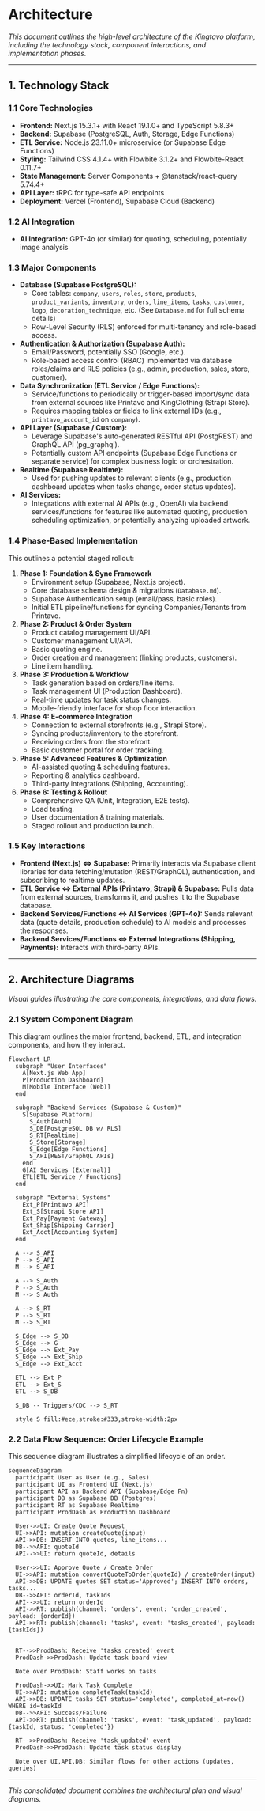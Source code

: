 # Architecture

_This document outlines the high-level architecture of the Kingtavo platform, including the technology stack, component interactions, and implementation phases._

---

## 1. Technology Stack

### 1.1 Core Technologies

*   **Frontend:** Next.js 15.3.1+ with React 19.1.0+ and TypeScript 5.8.3+
*   **Backend:** Supabase (PostgreSQL, Auth, Storage, Edge Functions)
*   **ETL Service:** Node.js 23.11.0+ microservice (or Supabase Edge Functions)
*   **Styling:** Tailwind CSS 4.1.4+ with Flowbite 3.1.2+ and Flowbite-React 0.11.7+
*   **State Management:** Server Components + @tanstack/react-query 5.74.4+
*   **API Layer:** tRPC for type-safe API endpoints
*   **Deployment:** Vercel (Frontend), Supabase Cloud (Backend)

### 1.2 AI Integration

*   **AI Integration:** GPT-4o (or similar) for quoting, scheduling, potentially image analysis

### 1.3 Major Components

*   **Database (Supabase PostgreSQL):**
    *   Core tables: `company`, `users`, `roles`, `store`, `products`, `product_variants`, `inventory`, `orders`, `line_items`, `tasks`, `customer`, `logo`, `decoration_technique`, etc. (See `Database.md` for full schema details)
    *   Row-Level Security (RLS) enforced for multi-tenancy and role-based access.
*   **Authentication & Authorization (Supabase Auth):**
    *   Email/Password, potentially SSO (Google, etc.).
    *   Role-based access control (RBAC) implemented via database roles/claims and RLS policies (e.g., admin, production, sales, store, customer).
*   **Data Synchronization (ETL Service / Edge Functions):**
    *   Service/functions to periodically or trigger-based import/sync data from external sources like Printavo and KingClothing (Strapi Store).
    *   Requires mapping tables or fields to link external IDs (e.g., `printavo_account_id` on `company`).
*   **API Layer (Supabase / Custom):**
    *   Leverage Supabase's auto-generated RESTful API (PostgREST) and GraphQL API (pg_graphql).
    *   Potentially custom API endpoints (Supabase Edge Functions or separate service) for complex business logic or orchestration.
*   **Realtime (Supabase Realtime):**
    *   Used for pushing updates to relevant clients (e.g., production dashboard updates when tasks change, order status updates).
*   **AI Services:**
    *   Integrations with external AI APIs (e.g., OpenAI) via backend services/functions for features like automated quoting, production scheduling optimization, or potentially analyzing uploaded artwork.

### 1.4 Phase-Based Implementation

This outlines a potential staged rollout:

1.  **Phase 1: Foundation & Sync Framework**
    *   Environment setup (Supabase, Next.js project).
    *   Core database schema design & migrations (`Database.md`).
    *   Supabase Authentication setup (email/pass, basic roles).
    *   Initial ETL pipeline/functions for syncing Companies/Tenants from Printavo.
2.  **Phase 2: Product & Order System**
    *   Product catalog management UI/API.
    *   Customer management UI/API.
    *   Basic quoting engine.
    *   Order creation and management (linking products, customers).
    *   Line item handling.
3.  **Phase 3: Production & Workflow**
    *   Task generation based on orders/line items.
    *   Task management UI (Production Dashboard).
    *   Real-time updates for task status changes.
    *   Mobile-friendly interface for shop floor interaction.
4.  **Phase 4: E-commerce Integration**
    *   Connection to external storefronts (e.g., Strapi Store).
    *   Syncing products/inventory to the storefront.
    *   Receiving orders from the storefront.
    *   Basic customer portal for order tracking.
5.  **Phase 5: Advanced Features & Optimization**
    *   AI-assisted quoting & scheduling features.
    *   Reporting & analytics dashboard.
    *   Third-party integrations (Shipping, Accounting).
6.  **Phase 6: Testing & Rollout**
    *   Comprehensive QA (Unit, Integration, E2E tests).
    *   Load testing.
    *   User documentation & training materials.
    *   Staged rollout and production launch.

### 1.5 Key Interactions

*   **Frontend (Next.js) <=> Supabase:** Primarily interacts via Supabase client libraries for data fetching/mutation (REST/GraphQL), authentication, and subscribing to realtime updates.
*   **ETL Service <=> External APIs (Printavo, Strapi) & Supabase:** Pulls data from external sources, transforms it, and pushes it to the Supabase database.
*   **Backend Services/Functions <=> AI Services (GPT-4o):** Sends relevant data (quote details, production schedule) to AI models and processes the responses.
*   **Backend Services/Functions <=> External Integrations (Shipping, Payments):** Interacts with third-party APIs.

---

## 2. Architecture Diagrams

_Visual guides illustrating the core components, integrations, and data flows._

### 2.1 System Component Diagram

This diagram outlines the major frontend, backend, ETL, and integration components, and how they interact.

```mermaid
flowchart LR
  subgraph "User Interfaces"
    A[Next.js Web App]
    P[Production Dashboard]
    M[Mobile Interface (Web)]
  end

  subgraph "Backend Services (Supabase & Custom)"
    S[Supabase Platform]
      S_Auth[Auth]
      S_DB[PostgreSQL DB w/ RLS]
      S_RT[Realtime]
      S_Store[Storage]
      S_Edge[Edge Functions]
      S_API[REST/GraphQL APIs]
    end
    G[AI Services (External)]
    ETL[ETL Service / Functions]
  end

  subgraph "External Systems"
    Ext_P[Printavo API]
    Ext_S[Strapi Store API]
    Ext_Pay[Payment Gateway]
    Ext_Ship[Shipping Carrier]
    Ext_Acct[Accounting System]
  end

  A --> S_API
  P --> S_API
  M --> S_API

  A --> S_Auth
  P --> S_Auth
  M --> S_Auth

  A --> S_RT
  P --> S_RT
  M --> S_RT

  S_Edge --> S_DB
  S_Edge --> G
  S_Edge --> Ext_Pay
  S_Edge --> Ext_Ship
  S_Edge --> Ext_Acct

  ETL --> Ext_P
  ETL --> Ext_S
  ETL --> S_DB

  S_DB -- Triggers/CDC --> S_RT

  style S fill:#ece,stroke:#333,stroke-width:2px
```

### 2.2 Data Flow Sequence: Order Lifecycle Example

This sequence diagram illustrates a simplified lifecycle of an order.

```mermaid
sequenceDiagram
  participant User as User (e.g., Sales)
  participant UI as Frontend UI (Next.js)
  participant API as Backend API (Supabase/Edge Fn)
  participant DB as Supabase DB (Postgres)
  participant RT as Supabase Realtime
  participant ProdDash as Production Dashboard

  User->>UI: Create Quote Request
  UI->>API: mutation createQuote(input)
  API->>DB: INSERT INTO quotes, line_items...
  DB-->>API: quoteId
  API-->>UI: return quoteId, details

  User->>UI: Approve Quote / Create Order
  UI->>API: mutation convertQuoteToOrder(quoteId) / createOrder(input)
  API->>DB: UPDATE quotes SET status='Approved'; INSERT INTO orders, tasks...
  DB-->>API: orderId, taskIds
  API-->>UI: return orderId
  API->>RT: publish(channel: 'orders', event: 'order_created', payload: {orderId})
  API->>RT: publish(channel: 'tasks', event: 'tasks_created', payload: {taskIds})


  RT-->>ProdDash: Receive 'tasks_created' event
  ProdDash->>ProdDash: Update task board view

  Note over ProdDash: Staff works on tasks

  ProdDash->>UI: Mark Task Complete
  UI->>API: mutation completeTask(taskId)
  API->>DB: UPDATE tasks SET status='completed', completed_at=now() WHERE id=taskId
  DB-->>API: Success/Failure
  API->>RT: publish(channel: 'tasks', event: 'task_updated', payload: {taskId, status: 'completed'})

  RT-->>ProdDash: Receive 'task_updated' event
  ProdDash->>ProdDash: Update task status display

  Note over UI,API,DB: Similar flows for other actions (updates, queries)
```

---

*This consolidated document combines the architectural plan and visual diagrams.* 